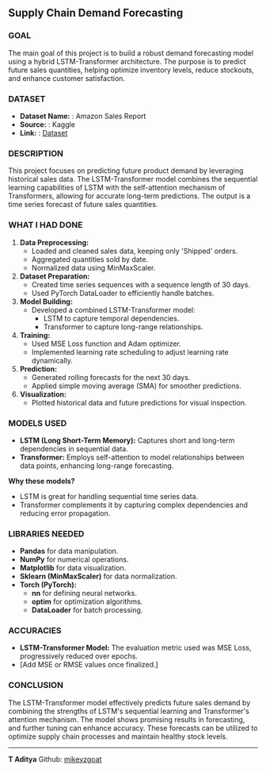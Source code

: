 ## Supply Chain Demand Forecasting

### GOAL
The main goal of this project is to build a robust demand forecasting model using a hybrid LSTM-Transformer architecture. The purpose is to predict future sales quantities, helping optimize inventory levels, reduce stockouts, and enhance customer satisfaction.

### DATASET
- **Dataset Name:** : Amazon Sales Report
- **Source:** : Kaggle
- **Link:** : [Dataset](https://www.kaggle.com/datasets/thedevastator/unlock-profits-with-e-commerce-sales-data/data)

### DESCRIPTION
This project focuses on predicting future product demand by leveraging historical sales data. The LSTM-Transformer model combines the sequential learning capabilities of LSTM with the self-attention mechanism of Transformers, allowing for accurate long-term predictions. The output is a time series forecast of future sales quantities.

### WHAT I HAD DONE
1. **Data Preprocessing:**
   - Loaded and cleaned sales data, keeping only 'Shipped' orders.
   - Aggregated quantities sold by date.
   - Normalized data using MinMaxScaler.
2. **Dataset Preparation:**
   - Created time series sequences with a sequence length of 30 days.
   - Used PyTorch DataLoader to efficiently handle batches.
3. **Model Building:**
   - Developed a combined LSTM-Transformer model:
     - LSTM to capture temporal dependencies.
     - Transformer to capture long-range relationships.
4. **Training:**
   - Used MSE Loss function and Adam optimizer.
   - Implemented learning rate scheduling to adjust learning rate dynamically.
5. **Prediction:**
   - Generated rolling forecasts for the next 30 days.
   - Applied simple moving average (SMA) for smoother predictions.
6. **Visualization:**
   - Plotted historical data and future predictions for visual inspection.

### MODELS USED
- **LSTM (Long Short-Term Memory):** Captures short and long-term dependencies in sequential data.
- **Transformer:** Employs self-attention to model relationships between data points, enhancing long-range forecasting.

**Why these models?**
- LSTM is great for handling sequential time series data.
- Transformer complements it by capturing complex dependencies and reducing error propagation.

### LIBRARIES NEEDED
- **Pandas** for data manipulation.
- **NumPy** for numerical operations.
- **Matplotlib** for data visualization.
- **Sklearn (MinMaxScaler)** for data normalization.
- **Torch (PyTorch):**
  - **nn** for defining neural networks.
  - **optim** for optimization algorithms.
  - **DataLoader** for batch processing.

### ACCURACIES
- **LSTM-Transformer Model:** The evaluation metric used was MSE Loss, progressively reduced over epochs.
- [Add MSE or RMSE values once finalized.]

### CONCLUSION
The LSTM-Transformer model effectively predicts future sales demand by combining the strengths of LSTM's sequential learning and Transformer's attention mechanism. The model shows promising results in forecasting, and further tuning can enhance accuracy. These forecasts can be utilized to optimize supply chain processes and maintain healthy stock levels.

---

**T Aditya** 
Github: [mikeyzgoat](https://github.com/mikeyzgoat)


